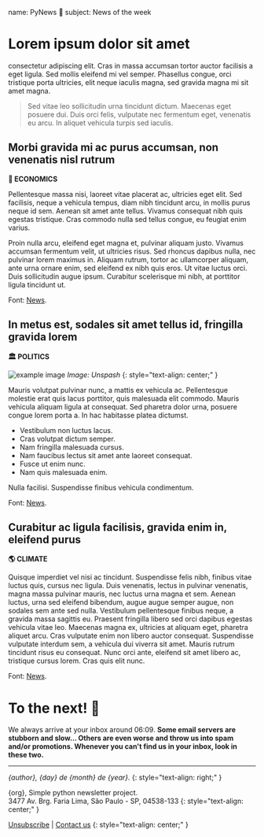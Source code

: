 name:    PyNews 📰
subject: News of the week

# **Lorem ipsum dolor sit amet**

consectetur adipiscing elit. Cras in massa accumsan tortor auctor facilisis a eget ligula. Sed mollis eleifend mi vel semper. Phasellus congue, orci tristique porta ultricies, elit neque iaculis magna, sed gravida magna mi sit amet magna.

> Sed vitae leo sollicitudin urna tincidunt dictum. Maecenas eget posuere dui. Duis orci felis, vulputate nec fermentum eget, venenatis eu arcu. In aliquet vehicula turpis sed iaculis.

## **Morbi gravida mi ac purus accumsan, non venenatis nisl rutrum**
**💸 ECONOMICS**

Pellentesque massa nisi, laoreet vitae placerat ac, ultricies eget elit. Sed facilisis, neque a vehicula tempus, diam nibh tincidunt arcu, in mollis purus neque id sem. Aenean sit amet ante tellus. Vivamus consequat nibh quis egestas tristique. Cras commodo nulla sed tellus congue, eu feugiat enim varius.

Proin nulla arcu, eleifend eget magna et, pulvinar aliquam justo. Vivamus accumsan fermentum velit, ut ultricies risus. Sed rhoncus dapibus nulla, nec pulvinar lorem maximus in. Aliquam rutrum, tortor ac ullamcorper aliquam, ante urna ornare enim, sed eleifend ex nibh quis eros. Ut vitae luctus orci. Duis sollicitudin augue ipsum. Curabitur scelerisque mi nibh, at porttitor ligula tincidunt ut.

Font: [News](https://example.com).

## **In metus est, sodales sit amet tellus id, fringilla gravida lorem**
**🏛️ POLITICS**

![example image](https://images.unsplash.com/photo-1495020689067-958852a7765e?ixid=MnwxMjA3fDB8MHxwaG90by1wYWdlfHx8fGVufDB8fHx8&ixlib=rb-1.2.1&auto=format&fit=crop&w=2069&q=80)
_Image: Unspash_
{: style="text-align: center;" }

Mauris volutpat pulvinar nunc, a mattis ex vehicula ac. Pellentesque molestie erat quis lacus porttitor, quis malesuada elit commodo. Mauris vehicula aliquam ligula at consequat. Sed pharetra dolor urna, posuere congue lorem porta a. In hac habitasse platea dictumst. 

- Vestibulum non luctus lacus.
- Cras volutpat dictum semper.
- Nam fringilla malesuada cursus.
- Nam faucibus lectus sit amet ante laoreet consequat.
- Fusce ut enim nunc.
- Nam quis malesuada enim.

Nulla facilisi. Suspendisse finibus vehicula condimentum.

Font: [News](https://example.com).

## **Curabitur ac ligula facilisis, gravida enim in, eleifend purus**
**🌎 CLIMATE**

Quisque imperdiet vel nisi ac tincidunt. Suspendisse felis nibh, finibus vitae luctus quis, cursus nec ligula. Duis venenatis, lectus in pulvinar venenatis, magna massa pulvinar mauris, nec luctus urna magna et sem. Aenean luctus, urna sed eleifend bibendum, augue augue semper augue, non sodales sem ante sed nulla. Vestibulum pellentesque finibus neque, a gravida massa sagittis eu. Praesent fringilla libero sed orci dapibus egestas vehicula vitae leo. Maecenas magna ex, ultricies at aliquam eget, pharetra aliquet arcu. Cras vulputate enim non libero auctor consequat. Suspendisse vulputate interdum sem, a vehicula dui viverra sit amet. Mauris rutrum tincidunt risus eu consequat. Nunc orci ante, eleifend sit amet libero ac, tristique cursus lorem. Cras quis elit nunc.

Font: [News](https://example.com).

# **To the next! 👋**

We always arrive at your inbox around 06:09. **Some email servers are stubborn and slow… Others are even worse and throw us into spam and/or promotions. Whenever you can't find us in your inbox, look in these two.**

---

*{author}, {day} de {month} de {year}.*
{: style="text-align: right;" }

{org}, Simple python newsletter project.
<br />
3477 Av. Brg. Faria Lima, São Paulo - SP, 04538-133
{: style="text-align: center;" }

[Unsubscribe](https://example.com)
|
[Contact us](https://api.whatsapp.com/send?phone=55912345678)
{: style="text-align: center;" }
